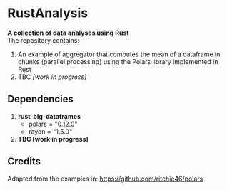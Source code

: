 # RustAnalysis
__A collection of data analyses using Rust__<br>
The repository contains: 
1) An example of aggregator that computes the mean of a dataframe in chunks (parallel processing) using the Polars library implemented in Rust
2) TBC _[work in progress]_

## Dependencies
1) __rust-big-dataframes__ 
    - polars = "0.12.0"<br>
    - rayon = "1.5.0"
2) __TBC [work in progress]__

## Credits
Adapted from the examples in: 
https://github.com/ritchie46/polars


